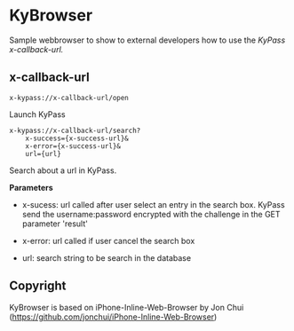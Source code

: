 KyBrowser
=========

Sample webbrowser to show to external developers how to use the *KyPass
x-callback-url.*



x-callback-url
--------------

~~~~~~~~~~~~~~~~~~~~~~~~~~~~~~~~~~~~~~~~~~~~~~~~~~~~~~~~~~~~~~~~~~~~~~~~~~~~~~~~
x-kypass://x-callback-url/open
~~~~~~~~~~~~~~~~~~~~~~~~~~~~~~~~~~~~~~~~~~~~~~~~~~~~~~~~~~~~~~~~~~~~~~~~~~~~~~~~

Launch KyPass



~~~~~~~~~~~~~~~~~~~~~~~~~~~~~~~~~~~~~~~~~~~~~~~~~~~~~~~~~~~~~~~~~~~~~~~~~~~~~~~~
x-kypass://x-callback-url/search?
    x-success={x-success-url}&
    x-error={x-success-url}&
    url={url}
~~~~~~~~~~~~~~~~~~~~~~~~~~~~~~~~~~~~~~~~~~~~~~~~~~~~~~~~~~~~~~~~~~~~~~~~~~~~~~~~

Search about a url in KyPass.

**Parameters**

-   x-sucess: url called after user select an entry in the search box. KyPass
    send the username:password encrypted with the challenge in the GET parameter
    'result'

-   x-error: url called if user cancel the search box

-   url: search string to be search in the database



Copyright
---------

KyBrowser is based on iPhone-Inline-Web-Browser by Jon Chui
(https://github.com/jonchui/iPhone-Inline-Web-Browser)
